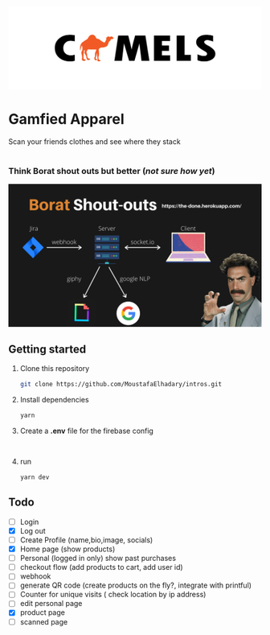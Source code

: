 ![alt text](public/camels.png)

# Gamfied Apparel

Scan your friends clothes and see where they stack
<br /> <br/>
### Think Borat shout outs but better (*not sure how yet*)

![alt text](public/13.png)


## Getting started

1. Clone this repository

   ```bash
   git clone https://github.com/MoustafaElhadary/intros.git
   ```

2. Install dependencies

      ```bash
      yarn
      ```
3. Create a **.env** file for the firebase config

    ```env
  
    ```
4. run 

      ```bash
      yarn dev
      ```


## Todo

- [ ] Login
- [x] Log out
- [ ] Create Profile (name,bio,image, socials)
- [x] Home page (show products)
- [ ] Personal (logged in only) show past purchases
- [ ] checkout flow (add products to cart, add user id)
- [ ] webhook
- [ ] generate QR code (create products on the fly?, integrate with printful)
- [ ] Counter for unique visits ( check location by ip address)
- [ ] edit personal page
- [x] product page
- [ ] scanned page